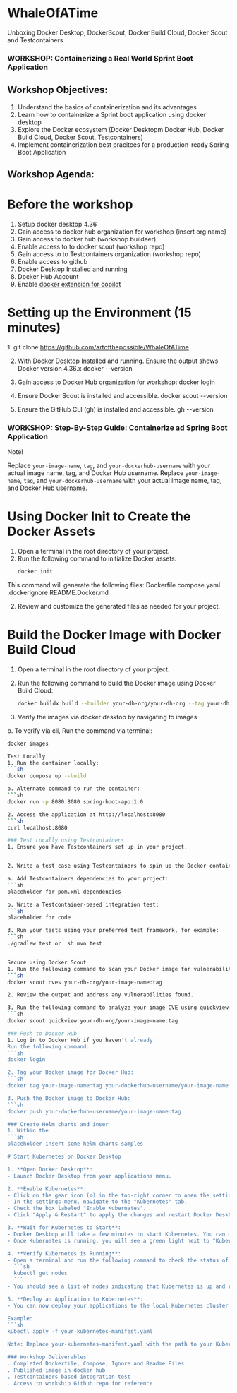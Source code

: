 # WhaleOfATime
Unboxing Docker Desktop, DockerScout, Docker Build Cloud, Docker Scout and Testcontainers

### WORKSHOP: Containerizing a Real World Sprint Boot Application

## Workshop Objectives:
1. Understand the basics of containerization and its advantages
2. Learn how to containerize a Sprint boot application using docker desktop
3. Explore the Docker ecosystem (Docker Desktopm Docker Hub, Docker Build Cloud, Docker Scout, Testcontainers)
4. Implement containerization best pracitces for a production-ready Spring Boot Application

## Workshop Agenda:

# Before the workshop
1. Setup docker desktop 4.36
2. Gain access to docker hub organization for workshop {insert org name}
3. Gain access to docker hub (workshop buildaer)
4. Enable access to to docker scout (workshop repo)
5. Gain access to to Testcontainers organization (workshop repo)
6. Enable access to github
7. Docker Desktop Installed and running
8. Docker Hub Account
9. Enable [docker extension for copilot](https://docs.docker.com/copilot/) 

# Setting up the Environment (15 minutes)
1: git clone https://github.com/artofthepossible/WhaleOfATime

2. With Docker Desktop Installed and running. Ensure the output shows Docker version 4.36.x 
docker --version

3. Gain access to Docker Hub organization for workshop:
docker login

4. Ensure Docker Scout is installed and accessible.
docker scout --version

5. Ensure the GitHub CLI (gh) is installed and accessible.
gh --version

### WORKSHOP: Step-By-Step Guide: Containerize ad Spring Boot Application
Note! 

Replace `your-image-name`, `tag`, and `your-dockerhub-username` with your actual image name, tag, and Docker Hub username.
Replace `your-image-name`, `tag`, and `your-dockerhub-username` with your actual image name, tag, and Docker Hub username.

# Using Docker Init to Create the Docker Assets

1. Open a terminal in the root directory of your project.
2. Run the following command to initialize Docker assets:
   ```sh
   docker init

This command will generate the following files:
Dockerfile
compose.yaml
.dockerignore
README.Docker.md

2. Review and customize the generated files as needed for your project.


 # Build the Docker Image with Docker Build Cloud

1. Open a terminal in the root directory of your project.

2. Run the following command to build the Docker image using Docker Build Cloud: 
   ```sh 
   docker buildx build --builder your-dh-org/your-dh-org --tag your-dh-org/your-image-name:tag .

3. Verify the images via docker desktop by navigating to images 

b. To verify via cli, Run the command via terminal:
   ```sh
   docker images

Test Locally 
1. Run the container locally: 
   ```sh 
   docker compose up --build

b. Alternate command to run the container: 
   ```sh 
   docker run -p 8080:8080 spring-boot-app:1.0

2. Access the application at http://localhost:8080
   ```sh 
   curl localhost:8080

### Test Locally using Testcontainers
1. Ensure you have Testcontainers set up in your project.

 
2. Write a test case using Testcontainers to spin up the Docker container and run your tests.

a. Add Testcontainers dependencies to your project: 
   ```sh 
   placeholder for pom.xml dependencies

b. Write a Testcontainer-based integration test: 
   ```sh 
   placeholder for code

3. Run your tests using your preferred test framework, for example: 
   ```sh 
   ./gradlew test or  sh mvn test


Secure using Docker Scout
1. Run the following command to scan your Docker image for vulnerabilities using Docker Scout: 
   ```sh
   docker scout cves your-dh-org/your-image-name:tag

2. Review the output and address any vulnerabilities found.

3. Run the following command to analyze your image CVE using quickview: 
   ```sh
   docker scout quickview your-dh-org/your-image-name:tag

### Push to Docker Hub
1. Log in to Docker Hub if you haven't already:
Run the following command: 
   ```sh 
   docker login

2. Tag your Docker image for Docker Hub: 
   ```sh
   docker tag your-image-name:tag your-dockerhub-username/your-image-name:tag

3. Push the Docker image to Docker Hub:
   ```sh 
   docker push your-dockerhub-username/your-image-name:tag

### Create Helm charts and inser
1. Within the 
   ```sh
   placeholder insert some helm charts samples

# Start Kubernetes on Docker Desktop

1. **Open Docker Desktop**:
   - Launch Docker Desktop from your applications menu.

2. **Enable Kubernetes**:
   - Click on the gear icon (⚙️) in the top-right corner to open the settings.
   - In the settings menu, navigate to the "Kubernetes" tab.
   - Check the box labeled "Enable Kubernetes".
   - Click "Apply & Restart" to apply the changes and restart Docker Desktop.

3. **Wait for Kubernetes to Start**:
   - Docker Desktop will take a few minutes to start Kubernetes. You can monitor the progress in the Docker Desktop status bar.
   - Once Kubernetes is running, you will see a green light next to "Kubernetes" in the Docker Desktop settings.

4. **Verify Kubernetes is Running**:
   - Open a terminal and run the following command to check the status of Kubernetes:
     ```sh
     kubectl get nodes
     ```
   - You should see a list of nodes indicating that Kubernetes is up and running.

5. **Deploy an Application to Kubernetes**:
   - You can now deploy your applications to the local Kubernetes cluster using `kubectl` commands or Kubernetes manifests.

Example:
```sh
kubectl apply -f your-kubernetes-manifest.yaml

Note: Replace your-kubernetes-manifest.yaml with the path to your Kubernetes manifest file. ```

 ### Workshop Deliverables
 . Completed Dockerfile, Compose, Ignore and Readme Files
 . Published image in docker hub
 . Testcontainers based integration test
 . Access to workship Github repo for reference
 

 
